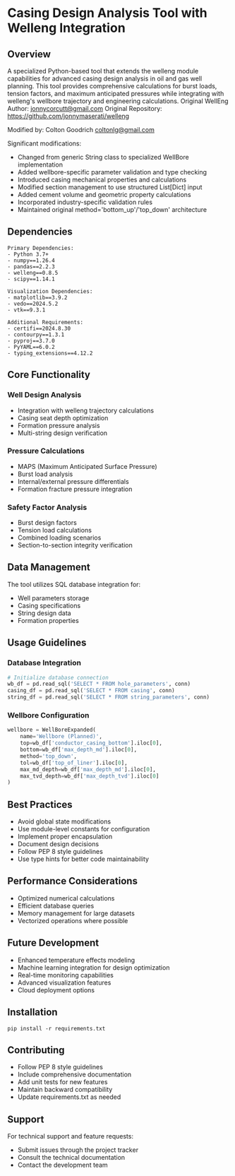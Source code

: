 
# Casing Design Analysis Tool with Welleng Integration

## Overview
A specialized Python-based tool that extends the welleng module capabilities for advanced casing design analysis in oil and gas well planning. This tool provides comprehensive calculations for burst loads, tension factors, and maximum anticipated pressures while integrating with welleng's wellbore trajectory and engineering calculations.
Original WellEng Author: <jonnycorcutt@gmail.com>
Original Repository: https://github.com/jonnymaserati/welleng

Modified by: Colton Goodrich <coltonlg@gmail.com>

Significant modifications:
- Changed from generic String class to specialized WellBore implementation
- Added wellbore-specific parameter validation and type checking
- Introduced casing mechanical properties and calculations
- Modified section management to use structured List[Dict] input
- Added cement volume and geometric property calculations
- Incorporated industry-specific validation rules
- Maintained original method='bottom_up'/'top_down' architecture

## Dependencies
```
Primary Dependencies:
- Python 3.7+
- numpy==1.26.4
- pandas==2.2.3
- welleng==0.8.5
- scipy==1.14.1

Visualization Dependencies:
- matplotlib==3.9.2
- vedo==2024.5.2
- vtk==9.3.1

Additional Requirements:
- certifi==2024.8.30
- contourpy==1.3.1
- pyproj==3.7.0
- PyYAML==6.0.2
- typing_extensions==4.12.2
```

## Core Functionality
### Well Design Analysis
- Integration with welleng trajectory calculations
- Casing seat depth optimization
- Formation pressure analysis
- Multi-string design verification

### Pressure Calculations
- MAPS (Maximum Anticipated Surface Pressure)
- Burst load analysis
- Internal/external pressure differentials
- Formation fracture pressure integration

### Safety Factor Analysis
- Burst design factors
- Tension load calculations
- Combined loading scenarios
- Section-to-section integrity verification

## Data Management
The tool utilizes SQL database integration for:
- Well parameters storage
- Casing specifications
- String design data
- Formation properties

## Usage Guidelines
### Database Integration
```python
# Initialize database connection
wb_df = pd.read_sql('SELECT * FROM hole_parameters', conn)
casing_df = pd.read_sql('SELECT * FROM casing', conn)
string_df = pd.read_sql('SELECT * FROM string_parameters', conn)
```

### Wellbore Configuration
```python
wellbore = WellBoreExpanded(
    name='Wellbore (Planned)',
    top=wb_df['conductor_casing_bottom'].iloc[0],
    bottom=wb_df['max_depth_md'].iloc[0],
    method='top_down',
    tol=wb_df['top_of_liner'].iloc[0],
    max_md_depth=wb_df['max_depth_md'].iloc[0],
    max_tvd_depth=wb_df['max_depth_tvd'].iloc[0]
)
```

## Best Practices
- Avoid global state modifications
- Use module-level constants for configuration
- Implement proper encapsulation
- Document design decisions
- Follow PEP 8 style guidelines
- Use type hints for better code maintainability

## Performance Considerations
- Optimized numerical calculations
- Efficient database queries
- Memory management for large datasets
- Vectorized operations where possible

## Future Development
- Enhanced temperature effects modeling
- Machine learning integration for design optimization
- Real-time monitoring capabilities
- Advanced visualization features
- Cloud deployment options

## Installation
```
pip install -r requirements.txt
```

## Contributing
- Follow PEP 8 style guidelines
- Include comprehensive documentation
- Add unit tests for new features
- Maintain backward compatibility
- Update requirements.txt as needed

## Support
For technical support and feature requests:
- Submit issues through the project tracker
- Consult the technical documentation
- Contact the development team
